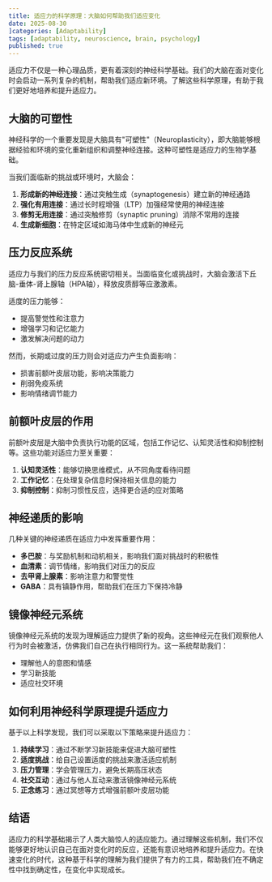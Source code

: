 ```yaml
---
title: 适应力的科学原理：大脑如何帮助我们适应变化
date: 2025-08-30
]categories: [Adaptability]
tags: [adaptability, neuroscience, brain, psychology]
published: true
---
```


适应力不仅是一种心理品质，更有着深刻的神经科学基础。我们的大脑在面对变化时会启动一系列复杂的机制，帮助我们适应新环境。了解这些科学原理，有助于我们更好地培养和提升适应力。

## 大脑的可塑性

神经科学的一个重要发现是大脑具有"可塑性"（Neuroplasticity），即大脑能够根据经验和环境的变化重新组织和调整神经连接。这种可塑性是适应力的生物学基础。

当我们面临新的挑战或环境时，大脑会：

1. **形成新的神经连接**：通过突触生成（synaptogenesis）建立新的神经通路
2. **强化有用连接**：通过长时程增强（LTP）加强经常使用的神经连接
3. **修剪无用连接**：通过突触修剪（synaptic pruning）消除不常用的连接
4. **生成新细胞**：在特定区域如海马体中生成新的神经元

## 压力反应系统

适应力与我们的压力反应系统密切相关。当面临变化或挑战时，大脑会激活下丘脑-垂体-肾上腺轴（HPA轴），释放皮质醇等应激激素。

适度的压力能够：

- 提高警觉性和注意力
- 增强学习和记忆能力
- 激发解决问题的动力

然而，长期或过度的压力则会对适应力产生负面影响：

- 损害前额叶皮层功能，影响决策能力
- 削弱免疫系统
- 影响情绪调节能力

## 前额叶皮层的作用

前额叶皮层是大脑中负责执行功能的区域，包括工作记忆、认知灵活性和抑制控制等。这些功能对适应力至关重要：

1. **认知灵活性**：能够切换思维模式，从不同角度看待问题
2. **工作记忆**：在处理复杂信息时保持相关信息的能力
3. **抑制控制**：抑制习惯性反应，选择更合适的应对策略

## 神经递质的影响

几种关键的神经递质在适应力中发挥重要作用：

- **多巴胺**：与奖励机制和动机相关，影响我们面对挑战时的积极性
- **血清素**：调节情绪，影响我们对压力的反应
- **去甲肾上腺素**：影响注意力和警觉性
- **GABA**：具有镇静作用，帮助我们在压力下保持冷静

## 镜像神经元系统

镜像神经元系统的发现为理解适应力提供了新的视角。这些神经元在我们观察他人行为时会被激活，仿佛我们自己在执行相同行为。这一系统帮助我们：

- 理解他人的意图和情感
- 学习新技能
- 适应社交环境

## 如何利用神经科学原理提升适应力

基于以上科学发现，我们可以采取以下策略来提升适应力：

1. **持续学习**：通过不断学习新技能来促进大脑可塑性
2. **适度挑战**：给自己设置适度的挑战来激活适应机制
3. **压力管理**：学会管理压力，避免长期高压状态
4. **社交互动**：通过与他人互动来激活镜像神经元系统
5. **正念练习**：通过冥想等方式增强前额叶皮层功能

## 结语

适应力的科学基础揭示了人类大脑惊人的适应能力。通过理解这些机制，我们不仅能够更好地认识自己在面对变化时的反应，还能有意识地培养和提升适应力。在快速变化的时代，这种基于科学的理解为我们提供了有力的工具，帮助我们在不确定性中找到确定性，在变化中实现成长。